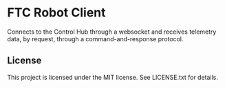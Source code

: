 # FTC Robot Client
Connects to the Control Hub through a websocket and receives telemetry data, by request, through a command-and-response
protocol.  

## License
This project is licensed under the MIT license. See LICENSE.txt for details.  
